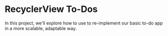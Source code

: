 # RecyclerView To-Dos

In this project, we'll explore how to use to re-implement our basic to-do app in a more scalable, adaptable way.
